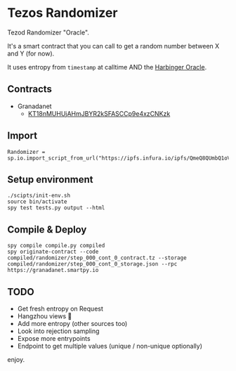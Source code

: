# Tezos Randomizer

Tezod Randomizer "Oracle".  

It's a smart contract that you can call to get a random number between X and Y (for now).

It uses entropy from `timestamp` at calltime AND the [Harbinger Oracle](https://github.com/tacoinfra/harbinger).

## Contracts

* Granadanet
  * [KT18nMUHUjAHmJBYR2kSFASCCp9e4xzCNKzk](https://better-call.dev/granadanet/KT18nMUHUjAHmJBYR2kSFASCCp9e4xzCNKzk/)

## Import

```
Randomizer = sp.io.import_script_from_url("https://ipfs.infura.io/ipfs/QmeQ8QUmbQ1oV9FQb65UxgbM5323yuKNFgk3WgTzgzeY3E")
```

## Setup environment

```
./scipts/init-env.sh
source bin/activate
spy test tests.py output --html
```

## Compile & Deploy

```
spy compile compile.py compiled
spy originate-contract --code compiled/randomizer/step_000_cont_0_contract.tz --storage compiled/randomizer/step_000_cont_0_storage.json --rpc https://granadanet.smartpy.io
```

## TODO

* Get fresh entropy on Request
* Hangzhou views :tada:
* Add more entropy (other sources too)
* Look into rejection sampling
* Expose more entrypoints
* Endpoint to get multiple values (unique / non-unique optionally)

enjoy. 
